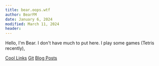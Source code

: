 ```yaml
---
title: bear.oops.wtf
author: BearFM
date: January 6, 2024
modified: March 11, 2024
header:
---
```


Hello, I'm Bear. I don't have much to put here.
I play some games (Tetris recently),

[Cool Links](/coolLinks.html)
[Git](/git/)
[Blog Posts](/blog/)